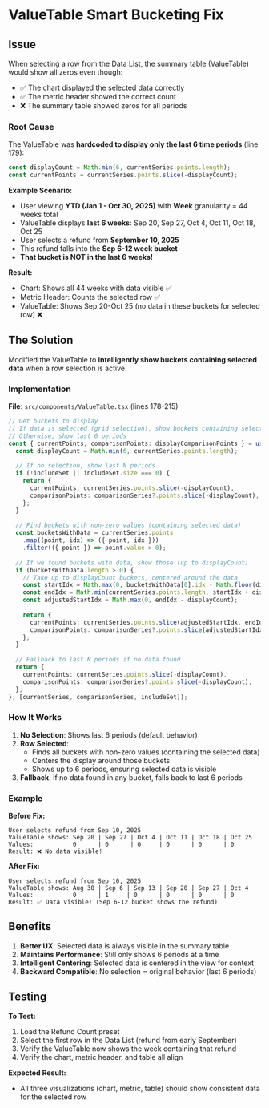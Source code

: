 # ValueTable Smart Bucketing Fix

## Issue

When selecting a row from the Data List, the summary table (ValueTable) would show all zeros even though:
- ✅ The chart displayed the selected data correctly
- ✅ The metric header showed the correct count
- ❌ The summary table showed zeros for all periods

### Root Cause

The ValueTable was **hardcoded to display only the last 6 time periods** (line 179):

```typescript
const displayCount = Math.min(6, currentSeries.points.length);
const currentPoints = currentSeries.points.slice(-displayCount);
```

**Example Scenario:**
- User viewing **YTD (Jan 1 - Oct 30, 2025)** with **Week** granularity = 44 weeks total
- ValueTable displays **last 6 weeks**: Sep 20, Sep 27, Oct 4, Oct 11, Oct 18, Oct 25
- User selects a refund from **September 10, 2025**
- This refund falls into the **Sep 6-12 week bucket**
- **That bucket is NOT in the last 6 weeks!**

**Result:**
- Chart: Shows all 44 weeks with data visible ✅
- Metric Header: Counts the selected row ✅
- ValueTable: Shows Sep 20-Oct 25 (no data in these buckets for selected row) ❌

## The Solution

Modified the ValueTable to **intelligently show buckets containing selected data** when a row selection is active.

### Implementation

**File**: `src/components/ValueTable.tsx` (lines 178-215)

```typescript
// Get buckets to display
// If data is selected (grid selection), show buckets containing selected data
// Otherwise, show last 6 periods
const { currentPoints, comparisonPoints: displayComparisonPoints } = useMemo(() => {
  const displayCount = Math.min(6, currentSeries.points.length);
  
  // If no selection, show last N periods
  if (!includeSet || includeSet.size === 0) {
    return {
      currentPoints: currentSeries.points.slice(-displayCount),
      comparisonPoints: comparisonSeries?.points.slice(-displayCount),
    };
  }
  
  // Find buckets with non-zero values (containing selected data)
  const bucketsWithData = currentSeries.points
    .map((point, idx) => ({ point, idx }))
    .filter(({ point }) => point.value > 0);
  
  // If we found buckets with data, show those (up to displayCount)
  if (bucketsWithData.length > 0) {
    // Take up to displayCount buckets, centered around the data
    const startIdx = Math.max(0, bucketsWithData[0].idx - Math.floor(displayCount / 2));
    const endIdx = Math.min(currentSeries.points.length, startIdx + displayCount);
    const adjustedStartIdx = Math.max(0, endIdx - displayCount);
    
    return {
      currentPoints: currentSeries.points.slice(adjustedStartIdx, endIdx),
      comparisonPoints: comparisonSeries?.points.slice(adjustedStartIdx, endIdx),
    };
  }
  
  // Fallback to last N periods if no data found
  return {
    currentPoints: currentSeries.points.slice(-displayCount),
    comparisonPoints: comparisonSeries?.points.slice(-displayCount),
  };
}, [currentSeries, comparisonSeries, includeSet]);
```

### How It Works

1. **No Selection**: Shows last 6 periods (default behavior)
2. **Row Selected**: 
   - Finds all buckets with non-zero values (containing the selected data)
   - Centers the display around those buckets
   - Shows up to 6 periods, ensuring selected data is visible
3. **Fallback**: If no data found in any bucket, falls back to last 6 periods

### Example

**Before Fix:**
```
User selects refund from Sep 10, 2025
ValueTable shows: Sep 20 | Sep 27 | Oct 4 | Oct 11 | Oct 18 | Oct 25
Values:           0      | 0      | 0     | 0      | 0      | 0
Result: ❌ No data visible!
```

**After Fix:**
```
User selects refund from Sep 10, 2025
ValueTable shows: Aug 30 | Sep 6 | Sep 13 | Sep 20 | Sep 27 | Oct 4
Values:           0      | 1     | 0      | 0      | 0      | 0
Result: ✅ Data visible! (Sep 6-12 bucket shows the refund)
```

## Benefits

1. **Better UX**: Selected data is always visible in the summary table
2. **Maintains Performance**: Still only shows 6 periods at a time
3. **Intelligent Centering**: Selected data is centered in the view for context
4. **Backward Compatible**: No selection = original behavior (last 6 periods)

## Testing

**To Test:**
1. Load the Refund Count preset
2. Select the first row in the Data List (refund from early September)
3. Verify the ValueTable now shows the week containing that refund
4. Verify the chart, metric header, and table all align

**Expected Result:**
- All three visualizations (chart, metric, table) should show consistent data for the selected row

